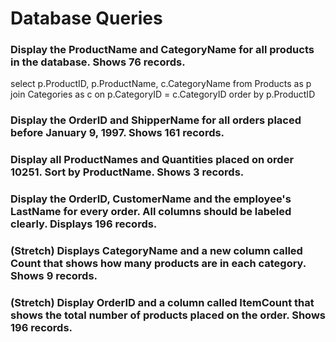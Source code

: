 # Database Queries

### Display the ProductName and CategoryName for all products in the database. Shows 76 records.
select p.ProductID, p.ProductName, c.CategoryName
from Products as p
join Categories as c
on p.CategoryID = c.CategoryID
order by p.ProductID

### Display the OrderID and ShipperName for all orders placed before January 9, 1997. Shows 161 records.

### Display all ProductNames and Quantities placed on order 10251. Sort by ProductName. Shows 3 records.

### Display the OrderID, CustomerName and the employee's LastName for every order. All columns should be labeled clearly. Displays 196 records.

### (Stretch)  Displays CategoryName and a new column called Count that shows how many products are in each category. Shows 9 records.

### (Stretch) Display OrderID and a  column called ItemCount that shows the total number of products placed on the order. Shows 196 records. 